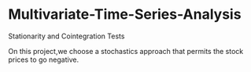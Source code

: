 # Multivariate-Time-Series-Analysis
Stationarity and Cointegration Tests

On this project,we choose a stochastics approach that permits the stock prices to go negative. 
